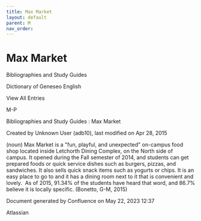 ```yaml
---
title: Max Market
layout: default
parent: M
nav_order:
---
```


# Max Market

Bibliographies and Study Guides

Dictionary of Geneseo English

View All Entries

M-P

Bibliographies and Study Guides : Max Market

Created by  Unknown User (adb10), last modified on Apr 28, 2015

(noun) Max Market is a &quot;fun, playful, and unexpected&quot; on-campus food shop located inside Letchorth Dining Complex, on the North side of campus. It opened during the Fall semester of 2014, and students can get prepared foods or quick service dishes such as burgers, pizzas, and sandwiches. It also sells quick snack items such as yogurts or chips. It is an easy place to go to and it has a dining room next to it that is convenient and lovely.  As of 2015, 91.34% of the students have heard that word, and 86.7% believe it is locally specific. (Bonetto, G-M, 2015)

Document generated by Confluence on May 22, 2023 12:37

Atlassian
